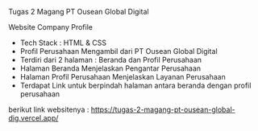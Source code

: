 Tugas 2 Magang PT Ousean Global Digital

Website Company Profile
- Tech Stack : HTML & CSS
- Profil Perusahaan Mengambil dari PT Ousean Global Digital
- Terdiri dari 2 halaman : Beranda dan Profil Perusahaan
- Halaman Beranda Menjelaskan Pengantar Perusahaan
- Halaman Profil Perusahaan Menjelaskan Layanan Perusahaan
- Terdapat Link untuk berpindah halaman antara beranda dengan profil perusahaan

berikut link websitenya : https://tugas-2-magang-pt-ousean-global-dig.vercel.app/
